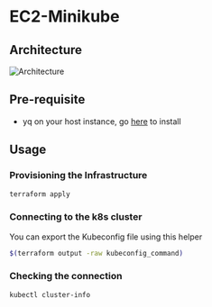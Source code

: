 # EC2-Minikube

## Architecture

![Architecture](images/architecture.drawio.png)

## Pre-requisite
- yq on your host instance, go [here](https://github.com/mikefarah/yq) to install

## Usage

### Provisioning the Infrastructure

```bash
terraform apply
```

### Connecting to the k8s cluster

You can export the Kubeconfig file using this helper
```bash
$(terraform output -raw kubeconfig_command)
```

### Checking the connection

```bash
kubectl cluster-info
```
